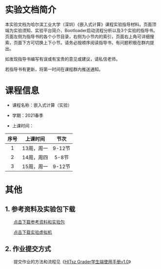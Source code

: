 # 实验文档简介

本实验文档为哈尔滨工业大学（深圳）《嵌入式计算》课程实验指导材料。页面顶端为实验须知、实验平台简介、Bootloader启动流程分析以及3个实验的指导书。页面左侧为指导书的各个小节目录，右侧为小节内的索引，页面右上角可详细搜索，页面下方可切换上下小节。请务必按顺序阅读指导书，有问题积极在群内提出。

如发现指导书编写有误或有宝贵的意见或建议，请私信老师。

若指导书有更新，将第一时间在课程群内推送通知。

# 课程信息

- 课程名称：嵌入式计算（实验）

- 学期：2021春季

- 上课时间：

| 序号 | 上课时间 | 节次 |
| :-: | :-: | :-: |
| 1 | 13周，周一 | 9-12节 |
| 2 | 14周，周四 | 5-8节 |
| 3 | 15周，周一 | 9-12节 |

# 其他

## 1. 参考资料及实验包下载

&emsp;&emsp;[点击下载参考资料和实验包](https://gitee.com/hitsz-cslab/embSys/tree/2021/stupkt)

&emsp;&emsp;[点击下载实验虚拟机](http://10.249.12.124/embsys/)

## 2. 作业提交方式

&emsp;&emsp;提交作业的方法和流程见《[HITsz Grader学生端使用手册v1.0](https://gitee.com/hitsz-cslab/embSys/blob/2021/stupkt/HITsz%20Grader%E5%AD%A6%E7%94%9F%E7%AB%AF%E4%BD%BF%E7%94%A8%E6%89%8B%E5%86%8CV1.0.pdf)》
